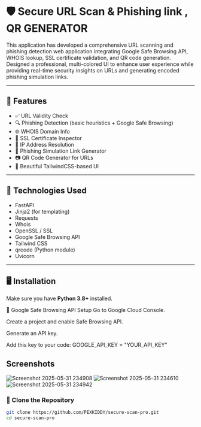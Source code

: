 # 🛡️ Secure URL Scan & Phishing link , QR GENERATOR 

This application has developed a comprehensive URL scanning and phishing detection web application integrating Google Safe Browsing API, WHOIS lookup, SSL certificate validation, and QR code generation. Designed a professional, multi-colored UI to enhance user experience while providing real-time security insights on URLs and generating encoded phishing simulation links.

---

## 🚀 Features

- ✅ URL Validity Check
- 🔍 Phishing Detection (basic heuristics + Google Safe Browsing)
- 🌐 WHOIS Domain Info
- 🔐 SSL Certificate Inspector
- 📌 IP Address Resolution
- 🧪 Phishing Simulation Link Generator
- 📷 QR Code Generator for URLs
- 🎨 Beautiful TailwindCSS-based UI

---

## 🧰 Technologies Used

- FastAPI
- Jinja2 (for templating)
- Requests
- Whois
- OpenSSL / SSL
- Google Safe Browsing API
- Tailwind CSS
- qrcode (Python module)
- Uvicorn

---

## 🖥️ Installation

Make sure you have **Python 3.8+** installed.

🔐 Google Safe Browsing API Setup
Go to Google Cloud Console.

Create a project and enable Safe Browsing API.

Generate an API key.

Add this key to your code:
GOOGLE_API_KEY = "YOUR_API_KEY"

## Screenshots  

![Screenshot 2025-05-31 234908](https://github.com/user-attachments/assets/d601cf6d-2144-4d02-9f83-17aecb3d8236)
![Screenshot 2025-05-31 234610](https://github.com/user-attachments/assets/df019323-dd02-49be-8f04-f026a416c31d)
![Screenshot 2025-05-31 234942](https://github.com/user-attachments/assets/ed1d22c0-e389-404f-b8f3-312d06f0687a)

### 🔧 Clone the Repository

```bash
git clone https://github.com/PEXKIDDY/secure-scan-pro.git
cd secure-scan-pro



